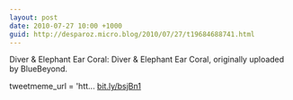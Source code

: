 ```yaml
---
layout: post
date: 2010-07-27 10:00 +1000
guid: http://desparoz.micro.blog/2010/07/27/t19684688741.html
---
```

Diver &amp; Elephant Ear Coral:  Diver &amp; Elephant Ear Coral, originally uploaded by BlueBeyond.

tweetmeme_url = 'htt... [bit.ly/bsjBn1](http://bit.ly/bsjBn1)
